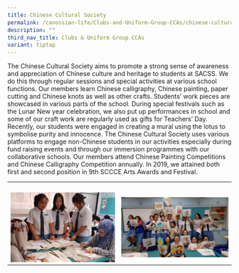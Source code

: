 ```yaml
---
title: Chinese Cultural Society
permalink: /canossian-life/Clubs-and-Uniform-Group-CCAs/chinese-cultural-society/
description: ""
third_nav_title: Clubs & Uniform Group CCAs
variant: tiptap
---
```

<p>The Chinese Cultural Society aims to promote a strong sense of awareness
and appreciation of Chinese culture and heritage to students at SACSS.
We do this through regular sessions and special activities at various school
functions. Our members learn Chinese calligraphy, Chinese painting, paper
cutting and Chinese knots as well as other crafts. Students’ work pieces
are showcased in various parts of the school. During special festivals
such as the Lunar New year celebration, we also put up performances in
school and some of our craft work are regularly used as gifts for Teachers’
Day. Recently, our students were engaged in creating a mural using the
lotus to symbolise purity and innocence. The Chinese Cultural Society uses
various platforms to engage non-Chinese students in our activities especially
during fund raising events and through our immersion programmes with our
collaborative schools. Our members attend Chinese Painting Competitions
and Chinese Calligraphy Competition annually. In 2019, we attained both
first and second position in 9th&nbsp;SCCCE Arts Awards and Festival.</p>
<table style="minWidth: 50px">
<colgroup>
<col>
<col>
</colgroup>
<tbody>
<tr>
<th rowspan="1" colspan="1">
<p></p>
</th>
<th rowspan="1" colspan="1">
<p></p>
</th>
</tr>
<tr>
<td rowspan="1" colspan="1">
<div class="isomer-image-wrapper">
<img style="width: 100%" height="auto" width="100%" alt="" src="/images/Canossian%20Life/CLUBS%20&amp;%20UNIFORM%20GROUP%20CCAS/CHINESE%20CULTURAL%20SOCIETY/teaching-Brunei-teachers-and-students%20(1).jpg">
</div>
</td>
<td rowspan="1" colspan="1">
<div class="isomer-image-wrapper">
<img style="width: 100%" height="auto" width="100%" alt="" src="/images/Canossian%20Life/CLUBS%20&amp;%20UNIFORM%20GROUP%20CCAS/CHINESE%20CULTURAL%20SOCIETY/show-you-our-art-pieces.jpg">
</div>
</td>
</tr>
</tbody>
</table>
<p></p>